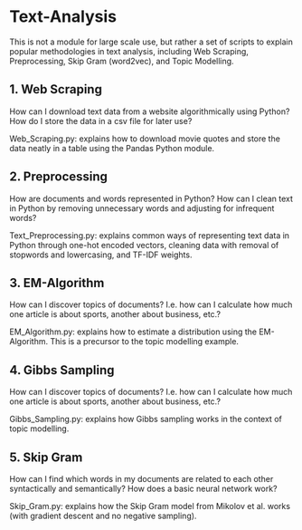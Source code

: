 # Text-Analysis

This is not a module for large scale use, but rather a set of scripts to explain popular methodologies in text analysis, including Web Scraping, Preprocessing, Skip Gram (word2vec), and Topic Modelling. 

## 1. Web Scraping ##

How can I download text data from a website algorithmically using Python? How do I store the data in a csv file for later use?

Web_Scraping.py: explains how to download movie quotes and store the data neatly in a table using the Pandas Python module.

## 2. Preprocessing ##

How are documents and words represented in Python? How can I clean text in Python by removing unnecessary words and adjusting for infrequent words?

Text_Preprocessing.py: explains common ways of representing text data in Python through one-hot encoded vectors, cleaning data with removal of stopwords and lowercasing, and TF-IDF weights.

## 3. EM-Algorithm ##

How can I discover topics of documents? I.e. how can I calculate how much one article is about sports, another about business, etc.?

EM_Algorithm.py: explains how to estimate a distribution using the EM-Algorithm. This is a precursor to the topic modelling example.

## 4. Gibbs Sampling ##

How can I discover topics of documents? I.e. how can I calculate how much one article is about sports, another about business, etc.?

Gibbs_Sampling.py: explains how Gibbs sampling works in the context of topic modelling. 

## 5. Skip Gram ##

How can I find which words in my documents are related to each other syntactically and semantically? How does a basic neural network work?

Skip_Gram.py: explains how the Skip Gram model from Mikolov et al. works (with gradient descent and no negative sampling). 
